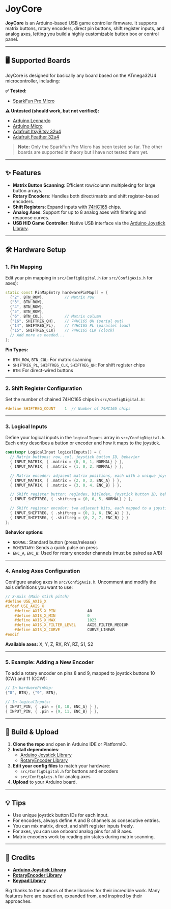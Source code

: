# JoyCore

**JoyCore** is an Arduino-based USB game controller firmware. It supports matrix buttons, rotary encoders, direct pin buttons, shift register inputs, and analog axes, letting you build a highly customizable button box or control panel.

---

## 🖥️ Supported Boards

JoyCore is designed for basically any board based on the ATmega32U4 microcontroller, including:

**✅ Tested:**
- [SparkFun Pro Micro](https://www.sparkfun.com/products/12640)

**⚠️ Untested (should work, but not verified):**
- [Arduino Leonardo](https://store.arduino.cc/products/arduino-leonardo)
- [Arduino Micro](https://store.arduino.cc/products/arduino-micro)
- [Adafruit ItsyBitsy 32u4](https://www.adafruit.com/product/3677)
- [Adafruit Feather 32u4](https://www.adafruit.com/product/2771)

> **Note:** Only the SparkFun Pro Micro has been tested so far. The other boards are supported in theory but I have not tested them yet.

---

## ✨ Features

- **Matrix Button Scanning**: Efficient row/column multiplexing for large button arrays.
- **Rotary Encoders**: Handles both direct/matrix and shift register-based encoders.
- **Shift Registers**: Expand inputs with [74HC165](https://www.ti.com/lit/ds/symlink/sn74hc165.pdf) chips.
- **Analog Axes**: Support for up to 8 analog axes with filtering and response curves.
- **USB HID Game Controller**: Native USB interface via the [Arduino Joystick Library](https://github.com/MHeironimus/ArduinoJoystickLibrary).

---

## 🛠️ Hardware Setup

### 1. Pin Mapping

Edit your pin mapping in `src/ConfigDigital.h` (or `src/ConfigAxis.h` for axes):

```cpp
static const PinMapEntry hardwarePinMap[] = {
  {"2", BTN_ROW},         // Matrix row
  {"3", BTN_ROW},
  {"4", BTN_ROW},
  {"5", BTN_ROW},
  {"6", BTN_COL},         // Matrix column
  {"16", SHIFTREG_QH},    // 74HC165 QH (serial out)
  {"14", SHIFTREG_PL},    // 74HC165 PL (parallel load)
  {"15", SHIFTREG_CLK}    // 74HC165 CLK (clock)
  // Add more as needed...
};
```

**Pin Types:**
- `BTN_ROW`, `BTN_COL`: For matrix scanning
- `SHIFTREG_PL`, `SHIFTREG_CLK`, `SHIFTREG_QH`: For shift register chips
- `BTN`: For direct-wired buttons

---

### 2. Shift Register Configuration

Set the number of chained 74HC165 chips in `src/ConfigDigital.h`:

```cpp
#define SHIFTREG_COUNT    1  // Number of 74HC165 chips
```

---

### 3. Logical Inputs

Define your logical inputs in the `logicalInputs` array in `src/ConfigDigital.h`. Each entry describes a button or encoder and how it maps to the joystick.

```cpp
constexpr LogicalInput logicalInputs[] = {
  // Matrix buttons: row, col, joystick button ID, behavior
  { INPUT_MATRIX, { .matrix = {0, 0, 1, NORMAL} } },
  { INPUT_MATRIX, { .matrix = {1, 0, 2, NORMAL} } },

  // Matrix encoder: adjacent matrix positions, each with a unique joystick button
  { INPUT_MATRIX, { .matrix = {2, 0, 3, ENC_A} } },
  { INPUT_MATRIX, { .matrix = {3, 0, 4, ENC_B} } },

  // Shift register button: regIndex, bitIndex, joystick button ID, behavior
  { INPUT_SHIFTREG, { .shiftreg = {0, 0, 5, NORMAL} } },

  // Shift register encoder: two adjacent bits, each mapped to a joystick button
  { INPUT_SHIFTREG, { .shiftreg = {0, 1, 6, ENC_A} } },
  { INPUT_SHIFTREG, { .shiftreg = {0, 2, 7, ENC_B} } }
};
```

**Behavior options:**
- `NORMAL`: Standard button (press/release)
- `MOMENTARY`: Sends a quick pulse on press
- `ENC_A`, `ENC_B`: Used for rotary encoder channels (must be paired as A/B)

---

### 4. Analog Axes Configuration

Configure analog axes in `src/ConfigAxis.h`. Uncomment and modify the axis definitions you want to use:

```cpp
// X-Axis (Main stick pitch)
#define USE_AXIS_X
#ifdef USE_AXIS_X
    #define AXIS_X_PIN              A0
    #define AXIS_X_MIN              0
    #define AXIS_X_MAX              1023
    #define AXIS_X_FILTER_LEVEL     AXIS_FILTER_MEDIUM
    #define AXIS_X_CURVE            CURVE_LINEAR
#endif
```

**Available axes:** X, Y, Z, RX, RY, RZ, S1, S2

---

### 5. Example: Adding a New Encoder

To add a rotary encoder on pins 8 and 9, mapped to joystick buttons 10 (CW) and 11 (CCW):

```cpp
// In hardwarePinMap:
{"8", BTN}, {"9", BTN},

// In logicalInputs:
{ INPUT_PIN, { .pin = {8, 10, ENC_A} } },
{ INPUT_PIN, { .pin = {9, 11, ENC_B} } },
```

---

## 🚦 Build & Upload

1. **Clone the repo** and open in Arduino IDE or PlatformIO.
2. **Install dependencies**:
   - [Arduino Joystick Library](https://github.com/MHeironimus/ArduinoJoystickLibrary)
   - [RotaryEncoder Library](https://github.com/mathertel/RotaryEncoder)
3. **Edit your config files** to match your hardware:
   - `src/ConfigDigital.h` for buttons and encoders
   - `src/ConfigAxis.h` for analog axes
4. **Upload** to your Arduino board.

---

## 💡 Tips

- Use unique joystick button IDs for each input.
- For encoders, always define A and B channels as consecutive entries.
- You can mix matrix, direct, and shift register inputs freely.
- For axes, you can use onboard analog pins for all 8 axes.
- Matrix encoders work by reading pin states during matrix scanning.

---

## 🙏 Credits

- **[Arduino Joystick Library](https://github.com/MHeironimus/ArduinoJoystickLibrary)**
- **[RotaryEncoder Library](https://github.com/mathertel/RotaryEncoder)**
- **[Keypad Library](https://playground.arduino.cc/Code/Keypad/)**

Big thanks to the authors of these libraries for their incredible work. Many features here are based on, expanded from, and inspired by their approaches.